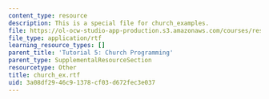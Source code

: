 ```yaml
---
content_type: resource
description: This is a special file for church_examples.
file: https://ol-ocw-studio-app-production.s3.amazonaws.com/courses/res-9-003-brains-minds-and-machines-summer-course-summer-2015/3a08df2946c91378cf03d672fec3e037_church_ex.rtf
file_type: application/rtf
learning_resource_types: []
parent_title: 'Tutorial 5: Church Programming'
parent_type: SupplementalResourceSection
resourcetype: Other
title: church_ex.rtf
uid: 3a08df29-46c9-1378-cf03-d672fec3e037
---
```

